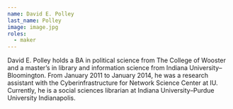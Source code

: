 ```yaml
---
name: David E. Polley
last_name: Polley
image: image.jpg
roles:
  - maker
---
```

David E. Polley holds a BA in political science from The College of Wooster and a master’s in library and information science from Indiana University–Bloomington. From January 2011 to January 2014, he was a research assistant with the Cyberinfrastructure for Network Science Center at IU. Currently, he is a social sciences librarian at Indiana University–Purdue University Indianapolis.
